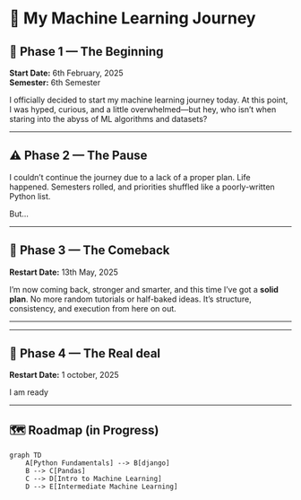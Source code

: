 # 🧠 My Machine Learning Journey

## 📅 Phase 1 — The Beginning

**Start Date:** 6th February, 2025  
**Semester:** 6th Semester

I officially decided to start my machine learning journey today. At this point, I was hyped, curious, and a little overwhelmed—but hey, who isn’t when staring into the abyss of ML algorithms and datasets?

---

## ⚠️ Phase 2 — The Pause

I couldn’t continue the journey due to a lack of a proper plan. Life happened. Semesters rolled, and priorities shuffled like a poorly-written Python list.

But…

---

## 🚀 Phase 3 — The Comeback

**Restart Date:** 13th May, 2025

I’m now coming back, stronger and smarter, and this time I’ve got a **solid plan**. No more random tutorials or half-baked ideas. It’s structure, consistency, and execution from here on out.

---
---

## 🚀 Phase 4 — The Real deal

**Restart Date:** 1 october, 2025

I am ready

---

## 🗺️ Roadmap (in Progress)

```mermaid
graph TD
    A[Python Fundamentals] --> B[django]
    B --> C[Pandas]
    C --> D[Intro to Machine Learning]
    D --> E[Intermediate Machine Learning]
```
